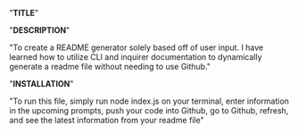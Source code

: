 "**TITLE**"


"**DESCRIPTION**"

"To create a README generator solely based off of user input. I have learned how to utilize CLI and inquirer documentation to dynamically generate a readme file without needing to use Github."

"**INSTALLATION**"

"To run this file, simply run node index.js on your terminal, enter information in the upcoming prompts, push your code into Github, go to Github, refresh, and see the latest information from your readme file"


